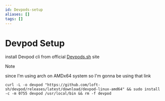 ```yaml
---
id: Devpods-setup
aliases: []
tags: []
---
```

# Devpod Setup

install Devpod cli from official [Devpods.sh](https://devpod.sh/docs/getting-started/install) site

> [!Note]
> since I'm using arch on AMDx64 system so I'm gonna be using that link
    
```
curl -L -o devpod "https://github.com/loft-sh/devpod/releases/latest/download/devpod-linux-amd64" && sudo install -c -m 0755 devpod /usr/local/bin && rm -f devpod 
```


